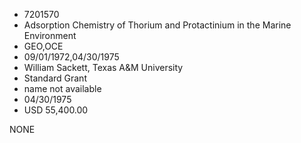 * 7201570
* Adsorption Chemistry of Thorium and Protactinium in the     Marine Environment
* GEO,OCE
* 09/01/1972,04/30/1975
* William Sackett, Texas A&M University
* Standard Grant
*   name not available
* 04/30/1975
* USD 55,400.00

NONE